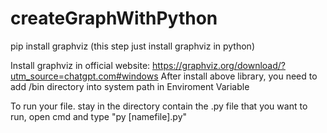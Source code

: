 # createGraphWithPython


pip install graphviz
(this step just install graphviz in python)

Install graphviz in official website: https://graphviz.org/download/?utm_source=chatgpt.com#windows
After install above library, you need to add /bin directory into system path in Enviroment Variable

To run your file. stay in the directory contain the .py file that you want to run, open cmd and type "py [namefile].py"